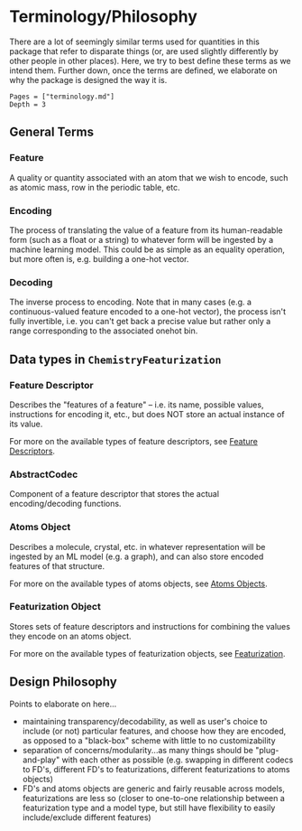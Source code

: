# Terminology/Philosophy

There are a lot of seemingly similar terms used for quantities in this package that refer to disparate things (or, are used slightly differently by other people in other places). Here, we try to best define these terms as we intend them. Further down, once the terms are defined, we elaborate on why the package is designed the way it is.

```@contents
Pages = ["terminology.md"]
Depth = 3
```

## General Terms

### Feature

A quality or quantity associated with an atom that we wish to encode, such as atomic mass, row in the periodic table, etc.

### Encoding

The process of translating the value of a feature from its human-readable form (such as a float or a string) to whatever form will be ingested by a machine learning model. This could be as simple as an equality operation, but more often is, e.g. building a one-hot vector.

### Decoding

The inverse process to encoding. Note that in many cases (e.g. a continuous-valued feature encoded to a one-hot vector), the process isn't fully invertible, i.e. you can't get back a precise value but rather only a range corresponding to the associated onehot bin.

## Data types in `ChemistryFeaturization`

### Feature Descriptor

Describes the "features of a feature" – i.e. its name, possible values, instructions for encoding it, etc., but does NOT store an actual instance of its value.

For more on the available types of feature descriptors, see [Feature Descriptors](@ref).

### AbstractCodec

Component of a feature descriptor that stores the actual encoding/decoding functions. 

### Atoms Object

Describes a molecule, crystal, etc. in whatever representation will be ingested by an ML model (e.g. a graph), and can also store encoded features of that structure. 

For more on the available types of atoms objects, see [Atoms Objects](@ref).

### Featurization Object

Stores sets of feature descriptors and instructions for combining the values they encode on an atoms object.

For more on the available types of featurization objects, see [Featurization](@ref).

## Design Philosophy

Points to elaborate on here...

* maintaining transparency/decodability, as well as user's choice to include (or not) particular features, and choose how they are encoded, as opposed to a "black-box" scheme with little to no customizability
* separation of concerns/modularity...as many things should be "plug-and-play" with each other as possible (e.g. swapping in different codecs to FD's, different FD's to featurizations, different featurizations to atoms objects)
* FD's and atoms objects are generic and fairly reusable across models, featurizations are less so (closer to one-to-one relationship between a featurization type and a model type, but still have flexibility to easily include/exclude different features)
